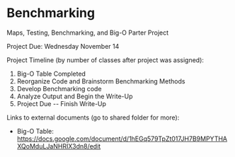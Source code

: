 # Benchmarking
Maps, Testing, Benchmarking, and Big-O Parter Project

Project Due: Wednesday November 14

Project Timeline (by number of classes after project was assigned):
1. Big-O Table Completed
2. Reorganize Code and Brainstorm Benchmarking Methods
3. Develop Benchmarking code
4. Analyze Output and Begin the Write-Up
5. Project Due -- Finish Write-Up


Links to external documents (go to shared folder for more):
- Big-O Table: https://docs.google.com/document/d/1hEGq579TpZt017JH7B9MPYTHAXQoMduLJaNHRIX3dn8/edit
